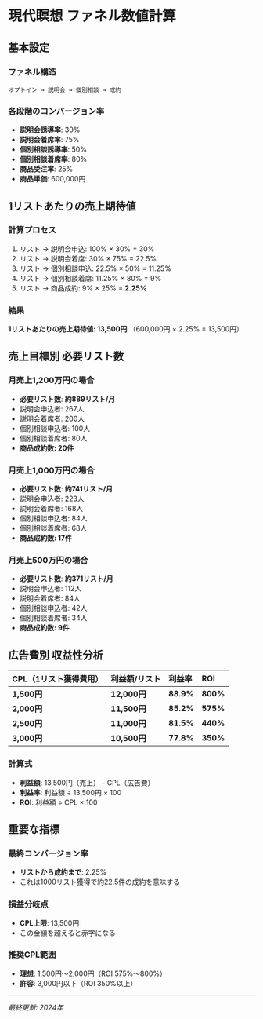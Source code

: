 # 現代瞑想 ファネル数値計算

## 基本設定

### ファネル構造
```
オプトイン → 説明会 → 個別相談 → 成約
```

### 各段階のコンバージョン率
- **説明会誘導率**: 30%
- **説明会着席率**: 75%
- **個別相談誘導率**: 50%
- **個別相談着席率**: 80%
- **商品受注率**: 25%
- **商品単価**: 600,000円

## 1リストあたりの売上期待値

### 計算プロセス
1. リスト → 説明会申込: 100% × 30% = 30%
2. リスト → 説明会着席: 30% × 75% = 22.5%
3. リスト → 個別相談申込: 22.5% × 50% = 11.25%
4. リスト → 個別相談着席: 11.25% × 80% = 9%
5. リスト → 商品成約: 9% × 25% = **2.25%**

### 結果
**1リストあたりの売上期待値: 13,500円**
（600,000円 × 2.25% = 13,500円）

## 売上目標別 必要リスト数

### 月売上1,200万円の場合
- **必要リスト数**: **約889リスト/月**
- 説明会申込者: 267人
- 説明会着席者: 200人
- 個別相談申込者: 100人
- 個別相談着席者: 80人
- **商品成約数: 20件**

### 月売上1,000万円の場合
- **必要リスト数**: **約741リスト/月**
- 説明会申込者: 223人
- 説明会着席者: 168人
- 個別相談申込者: 84人
- 個別相談着席者: 68人
- **商品成約数: 17件**

### 月売上500万円の場合
- **必要リスト数**: **約371リスト/月**
- 説明会申込者: 112人
- 説明会着席者: 84人
- 個別相談申込者: 42人
- 個別相談着席者: 34人
- **商品成約数: 9件**

## 広告費別 収益性分析

| CPL（1リスト獲得費用） | 利益額/リスト | 利益率 | ROI |
|:---|:---|:---|:---|
| **1,500円** | **12,000円** | **88.9%** | **800%** |
| **2,000円** | **11,500円** | **85.2%** | **575%** |
| **2,500円** | **11,000円** | **81.5%** | **440%** |
| **3,000円** | **10,500円** | **77.8%** | **350%** |

### 計算式
- **利益額**: 13,500円（売上） - CPL（広告費）
- **利益率**: 利益額 ÷ 13,500円 × 100
- **ROI**: 利益額 ÷ CPL × 100

## 重要な指標

### 最終コンバージョン率
- **リストから成約まで**: 2.25%
- これは1000リスト獲得で約22.5件の成約を意味する

### 損益分岐点
- **CPL上限**: 13,500円
- この金額を超えると赤字になる

### 推奨CPL範囲
- **理想**: 1,500円～2,000円（ROI 575%～800%）
- **許容**: 3,000円以下（ROI 350%以上）

---

*最終更新: 2024年* 